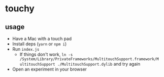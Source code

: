 # touchy

## usage

- Have a Mac with a touch pad
- Install deps (`yarn` or `npm i`)
- Run `index.js`
  - If things don't work, `ln -s /System/Library/PrivateFrameworks/MultitouchSupport.framework/MultitouchSupport ./MultitouchSupport.dylib` and try again
- Open an experiment in your browser
